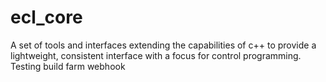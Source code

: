 ecl_core
========

A set of tools and interfaces extending the capabilities of c++ to provide a lightweight,
consistent interface with a focus for control programming.
Testing build farm webhook
